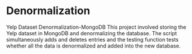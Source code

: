 # Denormalization
Yelp Dataset Denormalization-MongoDB
This project involved storing the Yelp dataset in MongoDB and denormalizing the database. The script simultaneously adds and deletes entries and the testing function tests whether all the data is denormalized and added into the new database.
